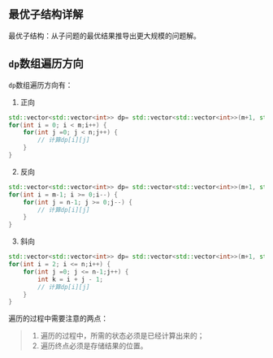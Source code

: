 ## 最优子结构详解
最优子结构：从子问题的最优结果推导出更大规模的问题解。
## `dp`数组遍历方向
`dp`数组遍历方向有：
1. 正向
```cpp
std::vector<std::vector<int>> dp= std::vector<std::vector<int>>(m+1, std::vector<int>(n+1,0));
for(int i = 0; i < m;i++) {
    for(int j =0; j < n;j++) {
        // 计算dp[i][j]
    }
}
```
2. 反向
```cpp
std::vector<std::vector<int>> dp= std::vector<std::vector<int>>(m+1, std::vector<int>(n+1,0));
for(int i = m-1; i >= 0;i--) {
    for(int j = n-1; j >= 0;j--) {
        // 计算dp[i][j]
    }
}
```
3. 斜向
```cpp
std::vector<std::vector<int>> dp= std::vector<std::vector<int>>(m+1, std::vector<int>(n+1,1));
for(int i = 2; i <= n;i++) {
    for(int j =0; j <= n-1;j++) {
        int k = i + j - 1;
        // 计算dp[i][j]
    }
}
```
遍历的过程中需要注意的两点：
> 1. 遍历的过程中，所需的状态必须是已经计算出来的；
> 2. 遍历终点必须是存储结果的位置。




